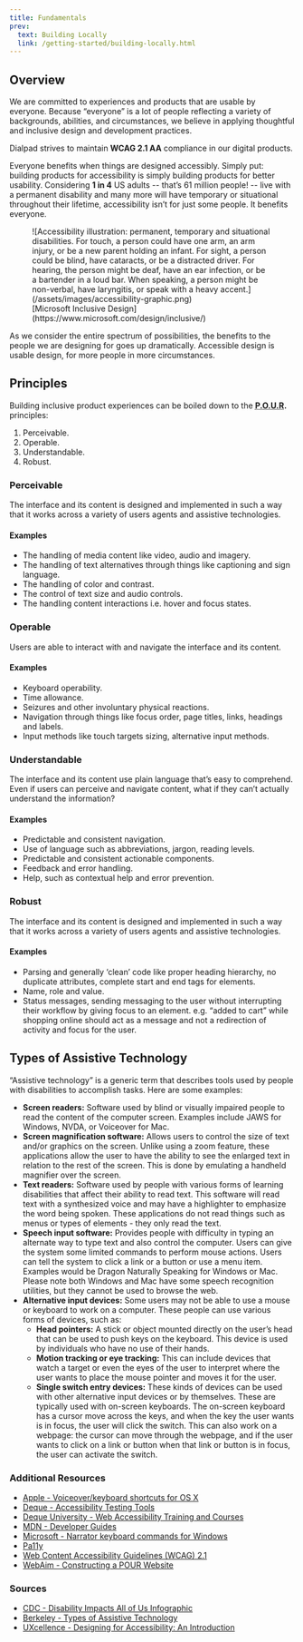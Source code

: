 ```yaml
---
title: Fundamentals
prev:
  text: Building Locally
  link: /getting-started/building-locally.html
---
```


## Overview
We are committed to experiences and products that are usable by everyone. Because “everyone” is a lot of people reflecting a variety of backgrounds, abilities, and circumstances, we believe in applying thoughtful and inclusive design and development practices.

Dialpad strives to maintain  **WCAG 2.1 AA** compliance in our digital products.

Everyone benefits when things are designed accessibly. Simply put: building products for accessibility is simply building products for better usability. Considering  **1 in 4** US adults -- that’s 61 million people! -- live with a permanent disability and many more will have temporary or situational throughout their lifetime, accessibility isn’t for just some people. It benefits everyone.

<figure>
<Markdown>
![Accessibility illustration: permanent, temporary and situational disabilities. For touch, a person could have one arm, an arm injury, or be a new parent holding an infant. For sight, a person could be blind, have cataracts, or be a distracted driver. For hearing, the person might be deaf, have an ear infection, or be a bartender in a loud bar. When speaking, a person might be non-verbal, have laryngitis, or speak with a heavy accent.](/assets/images/accessibility-graphic.png)
</Markdown>
<figcaption>
<Markdown>
[Microsoft Inclusive Design](https://www.microsoft.com/design/inclusive/)
</Markdown>
</figcaption>
</figure>

As we consider the entire spectrum of possibilities, the benefits to the people we are designing for goes up dramatically. Accessible design is usable design, for more people in more circumstances.

## Principles
Building inclusive product experiences can be boiled down to the  **<abbr title="Perceivable Operable Understandable Robust">P.O.U.R</abbr>.** principles:

1. Perceivable.
2. Operable.
3. Understandable.
4. Robust.

### Perceivable
The interface and its content is designed and implemented in such a way that it works across a variety of users agents and assistive technologies.

#### Examples

- The handling of media content like video, audio and imagery.
- The handling of text alternatives through things like captioning and sign language.
- The handling of color and contrast.
- The control of text size and audio controls.
- The handling content interactions i.e. hover and focus states.

### Operable
Users are able to interact with and navigate the interface and its content.

#### Examples

- Keyboard operability.
- Time allowance.
- Seizures and other involuntary physical reactions.
- Navigation through things like focus order, page titles, links, headings and labels.
- Input methods like touch targets sizing, alternative input methods.

### Understandable
The interface and its content use plain language that’s easy to comprehend. Even if users can perceive and navigate content, what if they can’t actually understand the information?

#### Examples

- Predictable and consistent navigation.
- Use of language such as abbreviations, jargon, reading levels.
- Predictable and consistent actionable components.
- Feedback and error handling.
- Help, such as contextual help and error prevention.

### Robust

The interface and its content is designed and implemented in such a way that it works across a variety of users agents and assistive technologies.

#### Examples

- Parsing and generally ‘clean’ code like proper heading hierarchy, no duplicate attributes, complete start and end tags for elements.
- Name, role and value.
- Status messages, sending messaging to the user without interrupting their workflow by giving focus to an element. e.g. “added to cart” while shopping online should act as a message and not a redirection of activity and focus for the user.

## Types of Assistive Technology
“Assistive technology” is a generic term that describes tools used by people with disabilities to accomplish tasks. Here are some examples:

-  **Screen readers:** Software used by blind or visually impaired people to read the content of the computer screen. Examples include JAWS for Windows, NVDA, or Voiceover for Mac.
-  **Screen magnification software:** Allows users to control the size of text and/or graphics on the screen. Unlike using a zoom feature, these applications allow the user to have the ability to see the enlarged text in relation to the rest of the screen. This is done by emulating a handheld magnifier over the screen.
-  **Text readers:** Software used by people with various forms of learning disabilities that affect their ability to read text. This software will read text with a synthesized voice and may have a highlighter to emphasize the word being spoken. These applications do not read things such as menus or types of elements - they only read the text.
-  **Speech input software:** Provides people with difficulty in typing an alternate way to type text and also control the computer. Users can give the system some limited commands to perform mouse actions. Users can tell the system to click a link or a button or use a menu item. Examples would be Dragon Naturally Speaking for Windows or Mac. Please note both Windows and Mac have some speech recognition utilities, but they cannot be used to browse the web.
-  **Alternative input devices:** Some users may not be able to use a mouse or keyboard to work on a computer. These people can use various forms of devices, such as:
    -  **Head pointers:** A stick or object mounted directly on the user’s head that can be used to push keys on the keyboard. This device is used by individuals who have no use of their hands.
    -  **Motion tracking or eye tracking:** This can include devices that watch a target or even the eyes of the user to interpret where the user wants to place the mouse pointer and moves it for the user.
    -  **Single switch entry devices:** These kinds of devices can be used with other alternative input devices or by themselves. These are typically used with on-screen keyboards. The on-screen keyboard has a cursor move across the keys, and when the key the user wants is in focus, the user will click the switch. This can also work on a webpage: the cursor can move through the webpage, and if the user wants to click on a link or button when that link or button is in focus, the user can activate the switch.

### Additional Resources

- [Apple - Voiceover/keyboard shortcuts for OS X](https://www.apple.com/voiceover/info/guide/_1131.html)
- [Deque - Accessibility Testing Tools](https://www.deque.com/axe/)
- [Deque University - Web Accessibility Training and Courses](https://dequeuniversity.com/)
- [MDN - Developer Guides](https://developer.mozilla.org/en-US/docs/Web/Guide)
- [Microsoft - Narrator keyboard commands for Windows](https://support.microsoft.com/en-us/windows/appendix-b-narrator-keyboard-commands-and-touch-gestures-8bdab3f4-b3e9-4554-7f28-8b15bd37410a)
- [Pa11y](https://pa11y.org/)
- [Web Content Accessibility Guidelines (WCAG) 2.1](https://www.w3.org/TR/WCAG21/)
- [WebAim - Constructing a POUR Website](https://webaim.org/articles/pour/)


### Sources
- [CDC - Disability Impacts All of Us Infographic](https://www.cdc.gov/ncbddd/disabilityandhealth/infographic-disability-impacts-all.html)
- [Berkeley - Types of Assistive Technology](https://webaccess.berkeley.edu/resources/assistive-technology)
- [UXcellence - Designing for Accessibility: An Introduction](https://uxcellence.com/2018/accessible-design-intro)

<script setup>
  import Markdown from "@baseComponents/Markdown.vue";
</script>